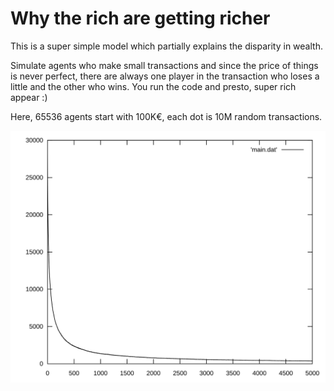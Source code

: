 # Why the rich are getting richer

This is a super simple model which partially explains the disparity in wealth.

Simulate agents who make small transactions and since the price of things is never perfect,
there are always one player in the transaction who loses a little and the other who wins.
You run the code and presto, super rich appear :)

Here, 65536 agents start with 100K€, each dot is 10M random transactions.

![result](./main.svg)
